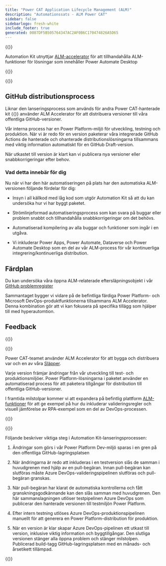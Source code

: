 ```yaml
---
title: "Power CAT Application Lifecycle Management (ALM)"
description: "Automationssats - ALM Power CAT"
sidebar: false
sidebarlogo: fresh-white
include_footer: true
generated: 0087DF5B505764347AC2AF0B6C170474826A5D65
---
```


{{<slideStyles>}}

<div class="optional">

Automation Kit utnyttjar [ALM-accelerator](https://aka.ms/aa4pp) för att tillhandahålla ALM-funktioner för lösningar som innehåller Power Automate Desktop

</div>

{{<presentation slides="1,2">}}


<div class="optional">

{{<presentationStyles>}}

## GitHub distributionsprocess

Liknar den lanseringsprocess som används för andra Power CAT-hanterade kit {{<product-name>}} använder ALM Accelerator för att distribuera versioner till våra offentliga GitHub-versioner.

Vår interna process har en Power Platform-miljö för utveckling, testning och produktion. När vi är redo för en version paketerar våra integrerade GitHub Actions de hanterade och ohanterade distributionslösningarna tillsammans med viktig information automatiskt för en GitHub Draft-version.

När utkastet till version är klart kan vi publicera nya versioner eller snabbkorrigeringar efter behov.

### Vad detta innebär för dig

Nu när vi har den här automatiseringen på plats har den automatiska ALM-versionen följande fördelar för dig:

- Insyn i all källkod med låg kod som utgör Automation Kit så att du kan undersöka hur vi har byggt paketet.

- Strömlinjeformad automatiseringsprocess som kan svara på buggar eller problem snabbt och tillhandahålla snabbkorrigeringar om det behövs.

- Automatiserad kompilering av alla buggar och funktioner som ingår i en utgåva.

- Vi inkluderar Power Apps, Power Automate, Dataverse och Power Automate Desktop som en del av vår ALM-process för vår kontinuerliga integrering/kontinuerliga distribution.

## Färdplan

Du kan undersöka våra öppna ALM-relaterade eftersläpningsobjekt i vår [GitHub problemregister](https://github.com/microsoft/powercat-automation-kit/issues?q=is%3Aissue+is%3Aopen+label%3Aalm)

Sammantaget bygger vi vidare på de befintliga färdiga Power Platform- och Microsoft DevOps-produktfunktionerna tillsammans ALM Accelerator. Denna kombination gör att vi kan fokusera på specifika tillägg som hjälper till med hyperautomtion.

## Feedback

{{<questions name="/content/sv/features/alm/powercat.json" completed="Tack för att du ger feedback" shownavigationbuttons="false" locale="sv">}}

</div>

{{<slide  id="slide1" audio="features/alm/powercat/overview.mp3" description="Power CAT ALM Overview" localImage="/images/illustrations/alm-roadmap-2022-11.svg" >}}

Power CAT-teamet använder ALM Accelerator för att bygga och distribuera var och en av våra [Släpper](https://github.com/microsoft/powercat-automation-kit/releases).

Varje version främjar ändringar från vår utveckling till test- och produktionsmiljöer. Power Platform-lösningarna i paketet använder en automatiserad process för att paketera tillgångar för distribution till offentliga GitHub-versioner.

I framtida milstolpar kommer vi att expandera på befintlig plattform [ALM-funktioner](/sv/features/alm) för att ge exempel på hur du inkluderar valideringsregler och visuell jämförelse av RPA-exempel som en del av DevOps-processen.  

{{</slide>}}

{{<slide  id="slide2" audio="features/alm/powercat/release-process.mp3" description="Power CAT Automation Kit Release Checker" localImage="/images/illustrations/alm-powercat-process.svg" >}}

Följande beskriver viktiga steg i Automation Kit-lanseringsprocessen:

1. Ändringar som görs i vår Power Platform Dev-miljö sparas i en gren på den offentliga GitHub-lagringsplatsen

2. När ändringarna är redo att inkluderas i en testversion slås de samman i huvudgrenen med hjälp av en pull-begäran. Innan pull-begäran kan slutföras måste Azure DevOps-valideringspipelinen slutföras och pull-begäran granskas.

3. När pull-begäran har klarat de automatiska kontrollerna och fått granskningsgodkännande kan den slås samman med huvudgrenen. Den här sammanslagningen utlöser testpipelinen Azure DevOps som publicerar den hanterade versionen till testmiljön Power Platform.

4. Efter intern testning utlöses Azure DevOps-produktionspipelinen manuellt för att generera en Power Platform-distribution för produktion.

5. När en version är klar skapar Azure DevOps-pipelinen ett utkast till version, inklusive viktig information och byggtillgångar. Den slutliga versionen stänger alla öppna problem och stänger milstolpen. Publicerad build-tagg GitHub-lagringsplatsen med en månads- och årsetikett tillämpad.

{{</slide>}}
